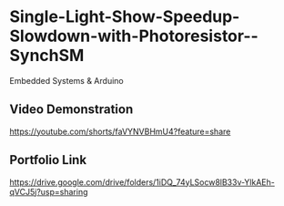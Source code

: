 # Single-Light-Show-Speedup-Slowdown-with-Photoresistor--SynchSM
Embedded Systems & Arduino

## Video Demonstration

https://youtube.com/shorts/faVYNVBHmU4?feature=share

## Portfolio Link

https://drive.google.com/drive/folders/1iDQ_74yLSocw8lB33v-YlkAEh-qVCJ5j?usp=sharing
